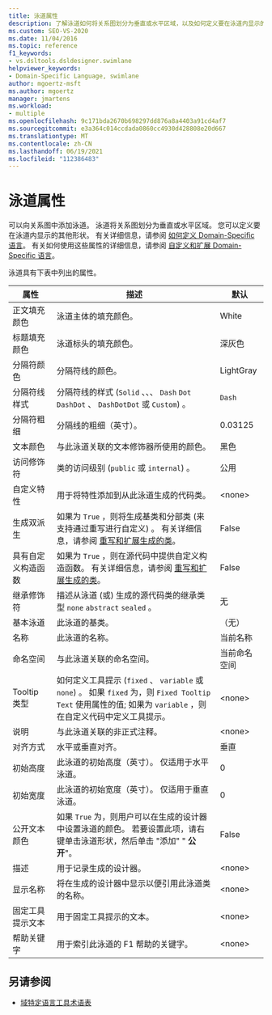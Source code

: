 ```yaml
---
title: 泳道属性
description: 了解泳道如何将关系图划分为垂直或水平区域，以及如何定义要在泳道内显示的其他形状。
ms.custom: SEO-VS-2020
ms.date: 11/04/2016
ms.topic: reference
f1_keywords:
- vs.dsltools.dsldesigner.swimlane
helpviewer_keywords:
- Domain-Specific Language, swimlane
author: mgoertz-msft
ms.author: mgoertz
manager: jmartens
ms.workload:
- multiple
ms.openlocfilehash: 9c171bda2670b698297dd876a8a4403a91cd4af7
ms.sourcegitcommit: e3a364c014ccdada0860cc4930d428808e20d667
ms.translationtype: MT
ms.contentlocale: zh-CN
ms.lasthandoff: 06/19/2021
ms.locfileid: "112386483"
---
```

# <a name="properties-of-swimlanes"></a>泳道属性
可以向关系图中添加泳道。 泳道将关系图划分为垂直或水平区域。 您可以定义要在泳道内显示的其他形状。 有关详细信息，请参阅 [如何定义 Domain-Specific 语言](../modeling/how-to-define-a-domain-specific-language.md)。 有关如何使用这些属性的详细信息，请参阅 [自定义和扩展 Domain-Specific 语言](../modeling/customizing-and-extending-a-domain-specific-language.md)。

 泳道具有下表中列出的属性。

|属性|描述|默认|
|-|-|-|
|正文填充颜色|泳道主体的填充颜色。|White|
|标题填充颜色|泳道标头的填充颜色。|深灰色|
|分隔符颜色|分隔符线的颜色。|LightGray|
|分隔符线样式|分隔符线的样式 (`Solid` 、、、 `Dash` `Dot` `DashDot` 、 `DashDotDot` 或 `Custom`) 。|`Dash`|
|分隔符粗细|分隔线的粗细（英寸）。|0.03125|
|文本颜色|与此泳道关联的文本修饰器所使用的颜色。|黑色|
|访问修饰符|类的访问级别 (`public` 或 `internal`) 。|公用|
|自定义特性|用于将特性添加到从此泳道生成的代码类。|\<none>|
|生成双派生|如果为 `True` ，则将生成基类和分部类 (来支持通过重写进行自定义) 。 有关详细信息，请参阅 [重写和扩展生成的类](../modeling/overriding-and-extending-the-generated-classes.md)。|False|
|具有自定义构造函数|如果为 `True` ，则在源代码中提供自定义构造函数。 有关详细信息，请参阅 [重写和扩展生成的类](../modeling/overriding-and-extending-the-generated-classes.md)。|False|
|继承修饰符|描述从泳道 (或) 生成的源代码类的继承类型 `none` `abstract` `sealed` 。|无|
|基本泳道|此泳道的基类。|（无）|
|名称|此泳道的名称。|当前名称|
|命名空间|与此泳道关联的命名空间。|当前命名空间|
|Tooltip 类型|如何定义工具提示 (`fixed` 、 `variable` 或 `none`) 。 如果 `fixed` 为，则 `Fixed Tooltip Text` 使用属性的值; 如果为 `variable` ，则在自定义代码中定义工具提示。|\<none>|
|说明|与此泳道关联的非正式注释。|\<none>|
|对齐方式|水平或垂直对齐。|垂直|
|初始高度|此泳道的初始高度（英寸）。 仅适用于水平泳道。|0|
|初始宽度|此泳道的初始宽度（英寸）。 仅适用于垂直泳道。|0|
|公开文本颜色|如果 `True` 为，则用户可以在生成的设计器中设置泳道的颜色。 若要设置此项，请右键单击泳道形状，然后单击 "添加" " **公开**"。|False|
|描述|用于记录生成的设计器。|\<none>|
|显示名称|将在生成的设计器中显示以便引用此泳道类的名称。|\<none>|
|固定工具提示文本|用于固定工具提示的文本。|\<none>|
|帮助关键字|用于索引此泳道的 F1 帮助的关键字。|\<none>|

## <a name="see-also"></a>另请参阅

- [域特定语言工具术语表](/previous-versions/bb126564(v=vs.100))